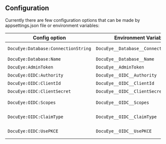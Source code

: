 ## Configuration

Currently there are few configuration options that can be made by appsettings.json file or environment variables:  

| Config option | Environment Variable | Description | 
| --- | --- | ----- |
| `DocuEye:Database:ConnectionString` | `DocuEye__Database__ConnectionString` | Mongo db connection string ex. `mongodb://docueyeuser:docueyeuserpassword@databasehost:27017/` |
| `DocuEye:Database:Name` | `DocuEye__Database__Name` | The name of DocuEye database name |
| `DocuEye:AdminToken` | `DocuEye__AdminToken` | Admin token used for import | 
| `DocuEye:OIDC:Authority` | `DocuEye__OIDC__Authority` | Authority address ex: https://your-identity-server.com | 
| `DocuEye:OIDC:ClientId` | `DocuEye__OIDC__ClientId` | Application clinet_id| 
| `DocuEye:OIDC:ClientSecret` | `DocuEye__OIDC__ClientSecret` | Application client secret | 
| `DocuEye:OIDC:Scopes` | `DocuEye__OIDC__Scopes` | Comma separated application scopes to be included in authorization request. Default value is: `openid,profile,email` | 
| `DocuEye:OIDC:ClaimType` | `DocuEye__OIDC__ClaimType` | Claim type witch will be used for check for user permissions. Default value is `email`. | 
| `DocuEye:OIDC:UsePKCE` | `DocuEye__OIDC__UsePKCE` | `1` means that authorization code flow with pkce will be used. Default value is `0`  | 
